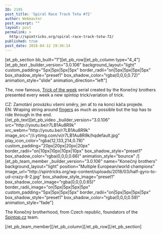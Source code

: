 ```yaml
---
ID: 2195
post_title: 'Spiral Race Track Totw #72'
author: Webmaster
post_excerpt: ""
layout: post
permalink: >
  http://spintricks.org/spiral-race-track-totw-72/
published: true
post_date: 2018-04-12 19:36:14
---
```

[et_pb_section bb_built="1"][et_pb_row][et_pb_column type="4_4"][et_pb_text _builder_version="3.0.106" background_layout="light" custom_padding="5px|5px|5px|5px" border_radii="on|5px|5px|5px|5px" box_shadow_style="preset1" box_shadow_color="rgba(0,0,0,0.72)" animation_style="slide" animation_direction="left"]

The, now famous, <a href="/tag/totw">Trick of the week</a> serial created by the Konečný brothers presented every week a new spintop trick/variation of trick.
<div id="content" class="style-scope ytd-expander">CZ: Zamotání provázku všemi směry, jen ať to na konci káča projede.</div>
<div class="style-scope ytd-expander">EN: Wraping string around <a href="/tag/finger">fingers</a> as much as possible but the top has to ride through in the end.</div>
[/et_pb_text][et_pb_video _builder_version="3.0.106" src="http://youtu.be/r7LB1Au8R9k" src_webm="http://youtu.be/r7LB1Au8R9k" image_src="//i.ytimg.com/vi/r7LB1Au8R9k/hqdefault.jpg" play_icon_color="rgba(12,133,214,0.78)" custom_padding="20px|20px|20px|20px" border_radii="on|10px|10px|10px|10px" box_shadow_style="preset1" box_shadow_color="rgba(0,0,0,0.66)" animation_style="bounce" /][et_pb_team_member _builder_version="3.0.106" name="Konečný brothers" background_layout="light" position="Multiple European/world champions" image_url="http://spintricks.org/wp-content/uploads/2018/03/half-gyro-to-ud-crazy-8-2.jpg" box_shadow_style_image="preset1" box_shadow_color_image="rgba(0,0,0,0.65)" border_radii_image="on|5px|5px|5px|5px" custom_padding="5px|5px|5px|5px" border_radii="on|5px|5px|5px|5px" box_shadow_style="preset1" box_shadow_color="rgba(0,0,0,0.59)" animation_style="fade"]

The Konečný brotherhood, from Czech republic, foundators of the <a href="http://spintop.cz">Spintop.cz</a> team.

[/et_pb_team_member][/et_pb_column][/et_pb_row][/et_pb_section]